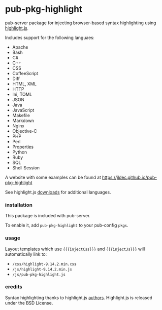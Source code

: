 # pub-pkg-highlight

pub-server package for injecting browser-based syntax highlighting using [highlight.js](https://highlightjs.org/).

Includes support for the following languaes:

- Apache
- Bash
- C#
- C++
- CSS
- CoffeeScript
- Diff
- HTML, XML
- HTTP
- Ini, TOML
- JSON
- Java
- JavaScript
- Makefile
- Markdown
- Nginx
- Objective-C
- PHP
- Perl
- Properties
- Python
- Ruby
- SQL
- Shell Session

A website with some examples can be found at https://jldec.github.io/pub-pkg-highlight

See highlight.js [downloads](https://highlightjs.org/download/) for additional languages.

### installation

This package is included with pub-server.

To enable it, add `pub-pkg-highlight` to your pub-config `pkgs`.

### usage

Layout templates which use `{{{injectCss}}}` and `{{{injectJs}}}` will automatically link to:

- `/css/highlight-9.14.2.min.css`
- `/js/highlight-9.14.2.min.js`
- `/js/pub-pkg-highlight.js`

### credits
Syntax highlighting thanks to highlight.js [authors](https://github.com/highlightjs/highlight.js/blob/master/AUTHORS.en.txt).
Highlight.js is released under the BSD License.
